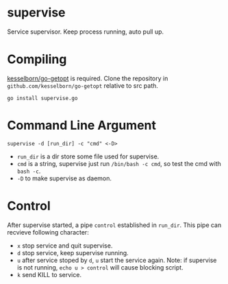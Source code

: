 # supervise
Service supervisor. Keep process running, auto pull up.

# Compiling
[kesselborn/go-getopt](https://github.com/kesselborn/go-getopt) is required. Clone the repository in `github.com/kesselborn/go-getopt` relative to src path.
```
go install supervise.go
```

# Command Line Argument
```
supervise -d [run_dir] -c "cmd" <-D>
```
- `run_dir` is a dir store some file used for supervise.
- `cmd` is a string, supervise just run `/bin/bash -c cmd`, so test the cmd with `bash -c`.
- `-D` to make supervise as daemon.

# Control
After supervise started, a pipe `control` established in `run_dir`. This pipe can recvieve following character:
- `x` stop service and quit supervise.
- `d` stop service, keep supervise running.
- `u` after service stoped by `d`, `u` start the service again. Note: if supervise is not running, `echo u > control` will cause blocking script.
- `k` send KILL to service.
